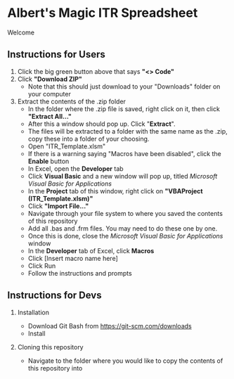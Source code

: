 # Albert's Magic ITR Spreadsheet
Welcome

## Instructions for Users
1. Click the big green button above that says **\"<> Code\"**
2. Click **\"Download ZIP\"**
   * Note that this should just download to your \"Downloads\" folder on your computer
3. Extract the contents of the .zip folder
   * In the folder where the .zip file is saved, right click on it, then click
 **"Extract All...\"**
   * After this a window should pop up. Click \"**Extract**\".
   * The files will be extracted to a folder with the same name as the .zip, copy these into a folder of your choosing.
   * Open \"ITR_Template.xlsm\"
   * If there is a warning saying \"Macros have been disabled\", click the **Enable** button
   * In Excel, open the **Developer** tab
   * Click **Visual Basic** and a new window will pop up, titled *Microsoft Visual Basic for Applications*
   * In the **Project** tab of this window, right click on **\"VBAProject (ITR_Template.xlsm)\"**
   * Click **\"Import File...\"**
   * Navigate through your file system to where you saved the contents of this repository
   * Add all .bas and .frm files. You may need to do these one by one.
   * Once this is done, close the *Microsoft Visual Basic for Applications* window
   * In the **Developer** tab of Excel, click **Macros**
   * Click \[Insert macro name here\]
   * Click Run
   * Follow the instructions and prompts

## Instructions for Devs
1. Installation
   * Download Git Bash from https://git-scm.com/downloads
   * Install
  

2. Cloning this repository
   * Navigate to the folder where you would like to copy the contents of this repository into
